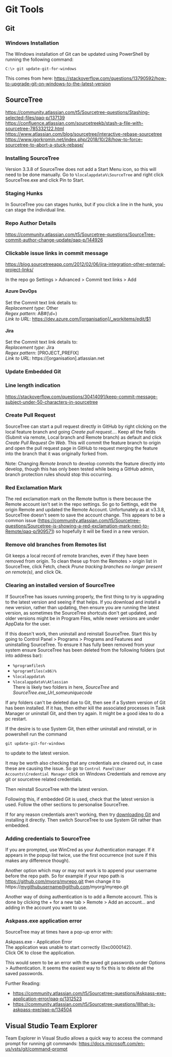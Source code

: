 # Git Tools

## Git

### Windows Installation

The Windows installation of Git can be updated using PowerShell by running the following command:

```
C:\> git update-git-for-windows
```

This comes from here: https://stackoverflow.com/questions/13790592/how-to-upgrade-git-on-windows-to-the-latest-version

## SourceTree

https://community.atlassian.com/t5/Sourcetree-questions/Stashing-selected-files/qaq-p/137139  
https://confluence.atlassian.com/sourcetreekb/stash-a-file-with-sourcetree-785332122.html  
https://www.atlassian.com/blog/sourcetree/interactive-rebase-sourcetree
https://www.igorkromin.net/index.php/2018/10/28/how-to-force-sourcetree-to-abort-a-stuck-rebase/

### Installing SourceTree

Version 3.3.8 of SourceTree does not add a Start Menu icon, so this will need to be done manually.
Go to `%localappdata%\SourceTree` and right click SourceTree.exe and click Pin to Start.

### Staging Hunks

In SourceTree you can stages hunks, but if you click a line in the hunk, you can stage the individual line.

### Repo Author Details

https://community.atlassian.com/t5/Sourcetree-questions/SourceTree-commit-author-change-update/qaq-p/144926

### Clickable issue links in commit message

https://blog.sourcetreeapp.com/2012/02/06/jira-integration-other-external-project-links/

In the repo go Settings > Advanced > Commit text links > Add

#### Azure DevOps
Set the Commit text link details to:  
*Replacement type*: Other  
*Regex pattern*: AB#(\d+)  
*Link to URL*: https://dev.azure.com/[organisation]/_workitems/edit/$1

#### Jira
Set the Commit text link details to:  
*Replacement type*: Jira  
*Regex pattern*: [PROJECT_PREFIX]  
*Link to URL*: https://[organisation].atlassian.net

### Update Embedded Git

### Line length indication
https://stackoverflow.com/questions/30414091/keep-commit-message-subject-under-50-characters-in-sourcetree

### Create Pull Request

SourceTree can start a pull request directly in GitHub by right clicking on the local feature branch and going *Create pull request...*.
Keep all the fields (Submit via remote, Local branch and Remote branch) as default and click *Create Pull Request On Web*. This will commit the feature branch to origin and open the pull request page in GitHub to request merging the feature into the branch that it was originally forked from.

Note: Changing *Remote branch* to develop commits the feature directly into develop, though this has only been tested while being a GitHub admin, branch protection rules should stop this occurring.

### Red Exclamation Mark

The red exclamation mark on the Remote button is there because the Remote account isn't set in the repo settings.
So go to Settings, edit the origin Remote and updated the Remote Account.
Unfortunately as at v3.3.8, SourceTree doesn't seem to save the account change. This appears to be a common issue (https://community.atlassian.com/t5/Sourcetree-questions/Sourcetree-is-showing-a-red-exclamation-mark-next-to-Remote/qaq-p/909571) so hopefully it will be fixed in a new version.

### Remove old branches from Remotes list
Git keeps a local record of remote branches, even if they have been removed from origin.
To clean these up from the Remotes > origin list in SourceTree, click Fetch, check *Prune tracking branches no longer present on remote(s)*, and click Ok.

### Clearing an installed version of SourceTree

If SourceTree has issues running properly, the first thing to try is upgrading to the latest version and seeing if that helps. If you download and install a new version, rather than updating, then ensure you are running the latest version, as sometimes the SourceTree shortcuts don't get updated, and older versions might be in Program Files, while newer versions are under AppData for the user.

If this doesn't work, then uninstall and reinstall SourceTree. Start this by going to Control Panel > Programs > Programs and Features and uninstalling SourceTree. To ensure it has fully been removed from your system ensure SourceTree has been deleted from the following folders (put into address bar):
 - `%programfiles%`
 - `%programfiles(x86)%`
 - `%localappdata%`
 - `%localappdata%\Atlassian`  
   There is likely two folders in here, *SourceTree* and *SourceTree.exe_Url_someuniquecode*

If any folders can't be deleted due to Git, then see if a System version of Git has been installed. If it has, then either kill the associated processes in Task Manager or uninstall Git, and then try again. It might be a good idea to do a pc restart.

If the desire is to use System Git, then either uninstall and reinstall, or in powershell run the command
```
git update-git-for-windows
```
to update to the latest version.

It may be worth also checking that any credentials are cleared out, in case these are causing the issue.
So go to `Control Panel\User Accounts\Credential Manager` click on Windows Credentials and remove any git or sourcetree related credentials.

Then reinstall SourceTree with the latest version.

Following this, if embedded Git is used, check that the latest version is used. Follow the other sections to personalise SourceTree.

If for any reason credentials aren't working, then try [downloading Git](https://git-scm.com/downloads) and installing it directly. Then switch SourceTree to use System Git rather than embedded.

### Adding credentials to SourceTree

If you are prompted, use WinCred as your Authentication manager. If it appears in the popup list twice, use the first occurrence (not sure if this makes any difference though).

Another option which may or may not work is to append your username before the repo path. So for example if your repo path is
https://github.com/myorg/myrepo.git
then change it to
https://mygithubusername@github.com/myorg/myrepo.git

Another way of doing authentication is to add a Remote account. This is done by clicking the + for a new tab > Remote > Add an account... and adding in the account you want to use.

### Askpass.exe application error
SourceTree may at times have a pop-up error with:

Askpass.exe - Application Error  
The application was unable to start correctly (0xc0000142).  
Click OK to close the application.

This would seem to be an error with the saved git passwords under Options > Authentication. It seems the easiest way to fix this is to delete all the saved passwords.

Further Reading:
 - https://community.atlassian.com/t5/Sourcetree-questions/Askpass-exe-application-error/qaq-p/1312523
 - https://community.atlassian.com/t5/Sourcetree-questions/What-is-askpass-exe/qaq-p/134504

## Visual Studio Team Explorer

Team Explorer in Visual Studio allows a quick way to access the command prompt for running git commands: https://docs.microsoft.com/en-us/vsts/git/command-prompt
